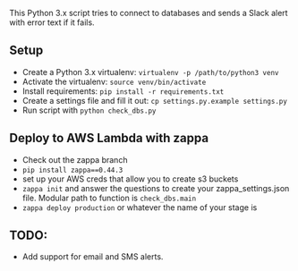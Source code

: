 This Python 3.x script tries to connect to databases and sends a Slack alert with error text if it fails.

## Setup

* Create a Python 3.x virtualenv: `virtualenv -p /path/to/python3 venv`
* Activate the virtualenv: `source venv/bin/activate`
* Install requirements: `pip install -r requirements.txt`
* Create a settings file and fill it out: `cp settings.py.example settings.py`
* Run script with `python check_dbs.py`

## Deploy to AWS Lambda with zappa

* Check out the zappa branch
* `pip install zappa==0.44.3`
* set up your AWS creds that allow you to create s3 buckets
* `zappa init` and answer the questions to create your zappa_settings.json file. Modular path to function is `check_dbs.main`
* `zappa deploy production` or whatever the name of your stage is

## TODO:

* Add support for email and SMS alerts.